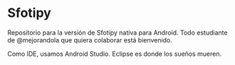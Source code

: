 Sfotipy
=======

Repositorio para la versión de Sfotipy nativa para Android. Todo estudiante de @mejorandola que quiera colaborar está bienvenido.

Como IDE, usamos Android Studio. Eclipse es donde los sueños mueren.
